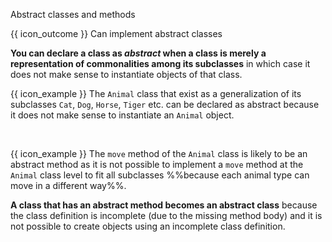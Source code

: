 <span id="title">Abstract classes and methods</span>

<span id="prereqs"></span>

<span id="outcomes">{{ icon_outcome }} Can implement abstract classes</span>

<div id="body">

<box type="definition" seamless>

<include src="../../../common/definitions.md#def-abstractClass" /> 
  
</box>

**You can declare a class as _abstract_ when a class is merely a representation of commonalities among its subclasses** in which case it does not make sense to instantiate objects of that class.

<box>

{{ icon_example }} The `Animal` class that exist as a generalization of its subclasses `Cat`, `Dog`, `Horse`, `Tiger` etc. can be declared as abstract because it does not make sense to instantiate an `Animal` object.

</box>

<box type="definition" seamless>

<include src="../../../common/definitions.md#def-abstractMethod" />
 
</box>

<box>

{{ icon_example }} The `move` method of the `Animal` class is likely to be an abstract method as it is not possible to implement a `move` method at the `Animal` class level to fit all subclasses %%because each animal type can move in a different way%%.

</box>

**A class that has an abstract method becomes an abstract class** because the class definition is incomplete (due to the missing method body) and it is not possible to create objects using an incomplete class definition.

</div>

<div id="extras">
</div>
